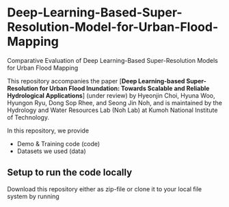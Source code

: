 # Deep-Learning-Based-Super-Resolution-Model-for-Urban-Flood-Mapping
Comparative Evaluation of Deep Learning-Based Super-Resolution Models for Urban Flood Mapping

This repository accompanies the paper [**Deep Learning-based Super-Resolution for Urban Flood Inundation: Towards Scalable and Reliable Hydrological Applications**] (under review) by Hyeonjin Choi, Hyuna Woo, Hyungon Ryu, Dong Sop Rhee, and Seong Jin Noh, and is maintained by the Hydrology and Water Resources Lab (Noh Lab) at Kumoh National Institute of Technology.

In this repository, we provide
* Demo & Training code (code)
* Datasets we used (data)

## Setup to run the code locally

Download this repository either as zip-file or clone it to your local file system by running
